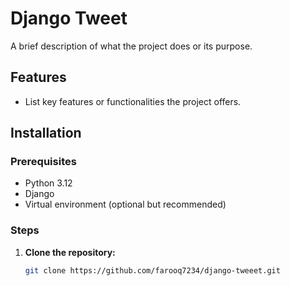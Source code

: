 # Django Tweet

A brief description of what the project does or its purpose.

## Features

- List key features or functionalities the project offers.

## Installation

### Prerequisites

- Python 3.12
- Django
- Virtual environment (optional but recommended)

### Steps

1. **Clone the repository:**

   ```bash
   git clone https://github.com/farooq7234/django-tweeet.git
